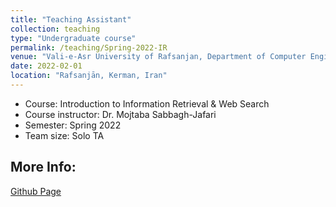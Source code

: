 ```yaml
---
title: "Teaching Assistant"
collection: teaching
type: "Undergraduate course"
permalink: /teaching/Spring-2022-IR
venue: "Vali-e-Asr University of Rafsanjan, Department of Computer Engineering"
date: 2022-02-01
location: "Rafsanjān, Kerman, Iran"
---
```


- Course: Introduction to Information Retrieval & Web Search
- Course instructor: Dr. Mojtaba Sabbagh-Jafari
- Semester: Spring 2022
- Team size: Solo TA

## More Info:
[Github Page](https://github.com/VRU-CE/Information_Retrieval-4002)
